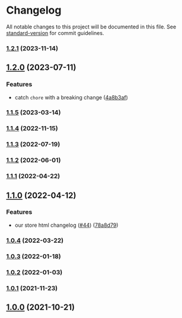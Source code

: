 # Changelog

All notable changes to this project will be documented in this file. See [standard-version](https://github.com/conventional-changelog/standard-version) for commit guidelines.

### [1.2.1](https://github.com/itgalaxy/plugin-common-node/compare/v1.2.0...v1.2.1) (2023-11-14)

## [1.2.0](https://github.com/itgalaxy/plugin-common-node/compare/v1.1.5...v1.2.0) (2023-07-11)


### Features

* catch `chore` with a breaking change ([4a8b3af](https://github.com/itgalaxy/plugin-common-node/commit/4a8b3afc12be1c7e53d706d209cba026ebc90545))

### [1.1.5](https://github.com/itgalaxy/plugin-common-node/compare/v1.1.4...v1.1.5) (2023-03-14)

### [1.1.4](https://github.com/itgalaxy/plugin-common-node/compare/v1.1.3...v1.1.4) (2022-11-15)

### [1.1.3](https://github.com/itgalaxy/plugin-common-node/compare/v1.1.2...v1.1.3) (2022-07-19)

### [1.1.2](https://github.com/itgalaxy/plugin-common-node/compare/v1.1.1...v1.1.2) (2022-06-01)

### [1.1.1](https://github.com/itgalaxy/plugin-common-node/compare/v1.1.0...v1.1.1) (2022-04-22)

## [1.1.0](https://github.com/itgalaxy/plugin-common-node/compare/v1.0.4...v1.1.0) (2022-04-12)


### Features

* our store html changelog ([#44](https://github.com/itgalaxy/plugin-common-node/issues/44)) ([78a8d79](https://github.com/itgalaxy/plugin-common-node/commit/78a8d790836b576b7c043cb4ace5edd7bf288b80))

### [1.0.4](https://github.com/itgalaxy/plugin-common-node/compare/v1.0.3...v1.0.4) (2022-03-22)

### [1.0.3](https://github.com/itgalaxy/plugin-common-node/compare/v1.0.2...v1.0.3) (2022-01-18)

### [1.0.2](https://github.com/itgalaxy/plugin-common-node/compare/v1.0.1...v1.0.2) (2022-01-03)

### [1.0.1](https://github.com/itgalaxy/plugin-common-node/compare/v1.0.0...v1.0.1) (2021-11-23)

## [1.0.0](https://github.com/itgalaxy/plugin-common-node/releases/tag/v1.0.0) (2021-10-21)
